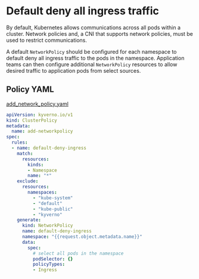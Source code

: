 # Default deny all ingress traffic

By default, Kubernetes allows communications across all pods within a cluster. Network policies and, a CNI that supports network policies, must be used to restrict communications.

A default `NetworkPolicy` should be configured for each namespace to default deny all ingress traffic to the pods in the namespace. Application teams can then configure additional `NetworkPolicy` resources to allow desired traffic to application pods from select sources.

## Policy YAML

[add_network_policy.yaml](best_practices/add_network_policy.yaml)

````yaml
apiVersion: kyverno.io/v1
kind: ClusterPolicy
metadata:
  name: add-networkpolicy
spec:
  rules:
  - name: default-deny-ingress
    match:
      resources:
        kinds:
        - Namespace
        name: "*"
    exclude:
      resources:
        namespaces:
          - "kube-system"
          - "default"
          - "kube-public"
          - "kyverno"
    generate:
      kind: NetworkPolicy
      name: default-deny-ingress
      namespace: "{{request.object.metadata.name}}"
      data:
        spec:
          # select all pods in the namespace
          podSelector: {}
          policyTypes:
          - Ingress

````
